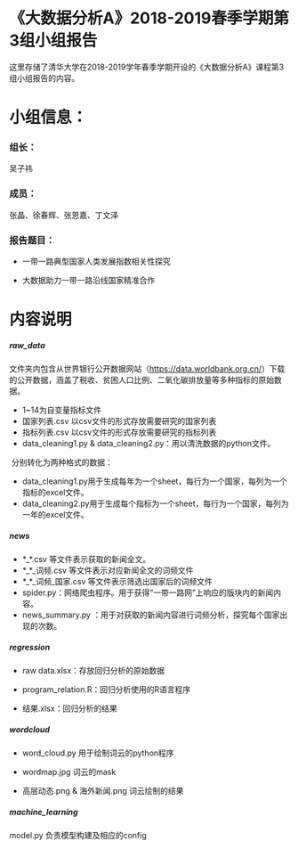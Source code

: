 # 《大数据分析A》2018-2019春季学期第3组小组报告

这里存储了清华大学在2018-2019学年春季学期开设的《大数据分析A》课程第3组小组报告的内容。

# 小组信息：

### 组长：

吴子祎

### 成员：

张晶、徐春辉、张恩嘉、丁文泽

### 报告题目：

- 一带一路典型国家人类发展指数相关性探究

- 大数据助力一带一路沿线国家精准合作

# 内容说明

##### raw_data

文件夹内包含从世界银行公开数据网站（<https://data.worldbank.org.cn/>）下载的公开数据，涵盖了税收、贫困人口比例、二氧化碳排放量等多种指标的原始数据。

- 1~14为自变量指标文件
- 国家列表.csv  以csv文件的形式存放需要研究的国家列表
- 指标列表.csv  以csv文件的形式存放需要研究的指标列表
- data_cleaning1.py & data_cleaning2.py：用以清洗数据的python文件。

​       分别转化为两种格式的数据：

  - data_cleaning1.py用于生成每年为一个sheet，每行为一个国家，每列为一个指标的excel文件。
  - data_cleaning2.py用于生成每个指标为一个sheet，每行为一个国家，每列为一年的excel文件。

##### news

- \*\_\*.csv  等文件表示获取的新闻全文。
- \*_\*\_词频.csv  等文件表示对应新闻全文的词频文件
- \*\_\*\_词频\_国家.csv  等文件表示筛选出国家后的词频文件
- spider.py：网络爬虫程序。用于获得“一带一路网”上响应的版块内的新闻内容。
- news_summary.py ：用于对获取的新闻内容进行词频分析，探究每个国家出现的次数。

##### regression

- raw data.xlsx：存放回归分析的原始数据

- program_relation.R：回归分析使用的R语言程序

- 结果.xlsx：回归分析的结果

##### wordcloud

- word_cloud.py 用于绘制词云的python程序

- wordmap.jpg 词云的mask

- 高层动态.png & 海外新闻.png 词云绘制的结果

##### machine_learning

model.py 负责模型构建及相应的config



